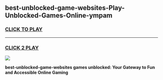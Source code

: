 
## best-unblocked-game-websites-Play-Unblocked-Games-Online-ympam
<h3>
<a href="https://premium76.site?title=best-unblocked-game-websites&ref=25A">CLICK TO PLAY</a></h3>
<hr>

<h3>
<a href="https://premium76.site?title=best-unblocked-game-websites&ref=25A">CLICK 2 PLAY</a>
  
</h3>

<a href="https://premium76.site?title=best-unblocked-game-websites&ref=25A"><img src="https://clearcache.store/games.png"></a>


**best-unblocked-game-websites games unblocked: Your Gateway to Fun and Accessible Online Gaming**
